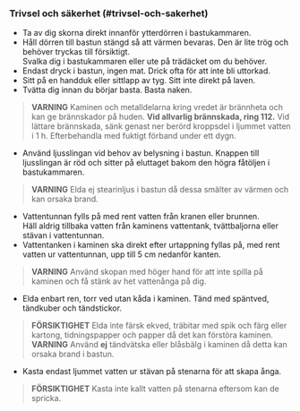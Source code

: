 ### Trivsel och säkerhet (#trivsel-och-sakerhet)

- Ta av dig skorna direkt innanför ytterdörren i bastukammaren.
- Håll dörren till bastun stängd så att värmen bevaras. Den är lite trög och behöver tryckas till försiktigt.<br>Svalka dig i bastukammaren eller ute på trädäcket om du behöver.
- Endast dryck i bastun, ingen mat. Drick ofta för att inte bli uttorkad.
- Sitt på en handduk eller sittlapp av tyg. Sitt inte direkt på laven.
- Tvätta dig innan du börjar basta. Basta naken.
> **VARNING** Kaminen och metalldelarna kring vredet är brännheta och kan ge brännskador på huden. **Vid allvarlig brännskada, ring 112.** Vid lättare brännskada, sänk genast ner berörd kroppsdel i ljummet vatten i 1 h. Efterbehandla med fuktigt förband under ett dygn.

- Använd ljusslingan vid behov av belysning i bastun. Knappen till ljusslingan är röd och sitter på eluttaget bakom den högra fåtöljen i bastukammaren.
> **VARNING** Elda ej stearinljus i bastun då dessa smälter av värmen och kan orsaka brand.

- Vattentunnan fylls på med rent vatten från kranen eller brunnen.<br>Häll aldrig tillbaka vatten från kaminens vattentank, tvättbaljorna eller stävan i vattentunnan.
- Vattentanken i kaminen ska direkt efter urtappning fyllas på, med rent vatten ur vattentunnan, upp till 5 cm nedanför kanten.
> **VARNING** Använd skopan med höger hand för att inte spilla på kaminen och få stänk av het vattenånga på dig.

- Elda enbart ren, torr ved utan kåda i kaminen. Tänd med späntved, tändkuber och tändstickor.
> **FÖRSIKTIGHET** Elda inte färsk ekved, träbitar med spik och färg eller kartong, tidningspapper och papper då det kan förstöra kaminen.<br>
> **VARNING** Använd **ej** tändvätska eller blåsbälg i kaminen då detta kan orsaka brand i bastun.

- Kasta endast ljummet vatten ur stävan på stenarna för att skapa ånga.
> **FÖRSIKTIGHET** Kasta inte kallt vatten på stenarna eftersom kan de spricka.
